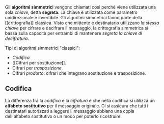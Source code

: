 Gli **algoritmi simmetrici** vengono chiamati così perché viene utilizzata una sola *chiave*, detta **segreta**.
La chiave è utilizzata come parametro unidirezionale e invertibile.
Gli algoritmi simmetrici fanno parte della [[crittografia]] classica.
Visto che mittente e destinatario utilizzano *la stessa chiave* per cifrare e decifrare il messaggio, la crittografia simmetrica si bassa sulla capacità per entrambi di mantenere *segreta la chiave di decifratura*.

Tipi di algoritmi simmetrici "classici":
- *Codifica*
- [[Cifrari per sostituzione]].
- Cifrari per *trasposizione*.
- Cifrari *prodotto*: cifrari che integrano sostituzione e trasposizione.

## Codifica
La differenza fra la *codifica* e la *cifratura* è che nella codifica si utilizza un **alfabeto sostitutivo** per il messaggio originale.
Ci si assicura che tutti i destinatari autorizzati a leggere il messaggio abbiano una copia dell'alfabeto sostitutivo o un modo per poterlo ricostruire.
